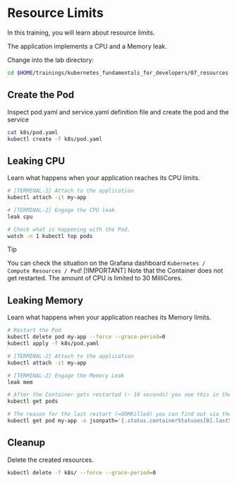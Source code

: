 # Resource Limits

In this training, you will learn about resource limits.

The application implements a CPU and a Memory leak.

Change into the lab directory:

```bash
cd $HOME/trainings/kubernetes_fundamentals_for_developers/07_resources
```

## Create the Pod

Inspect pod.yaml and service.yaml definition file and create the pod and the service

```bash
cat k8s/pod.yaml
kubectl create -f k8s/pod.yaml
```

## Leaking CPU

Learn what happens when your application reaches its CPU limits.

```bash
# [TERMINAL-2] Attach to the application
kubectl attach -it my-app

# [TERMINAL-2] Engage the CPU leak
leak cpu

# Check what is happening with the Pod.
watch -n 1 kubectl top pods
```

> [!TIP]
> You can check the situation on the Grafana dashboard `Kubernetes / Compute Resources / Pod`!
> [!IMPORTANT]
> Note that the Container does not get restarted. The amount of CPU is limited to 30 MilliCores.

## Leaking Memory

Learn what happens when your application reaches its Memory limits.

```bash
# Restart the Pod
kubectl delete pod my-app --force --grace-period=0
kubectl apply -f k8s/pod.yaml

# [TERMINAL-2] Attach to the application
kubectl attach -it my-app

# [TERMINAL-2] Engage the Memory Leak
leak mem

# After the Container gets restarted (~ 10 seconds) you see this in the RESTARTS column of
kubectl get pods

# The reason for the last restart (=OOMKilled) you can find out via the following command
kubectl get pod my-app -o jsonpath='{.status.containerStatuses[0].lastState}' | jq
```

## Cleanup

Delete the created resources.

```bash
kubectl delete -f k8s/ --force --grace-period=0
```
